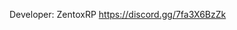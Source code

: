 Developer:
ZentoxRP
https://discord.gg/7fa3X6BzZk
<!---
Mr-Wilson12/Mr-Wilson12 is a ✨ special ✨ repository because its `README.md` (this file) appears on your GitHub profile.
You can click the Preview link to take a look at your changes.
--->
